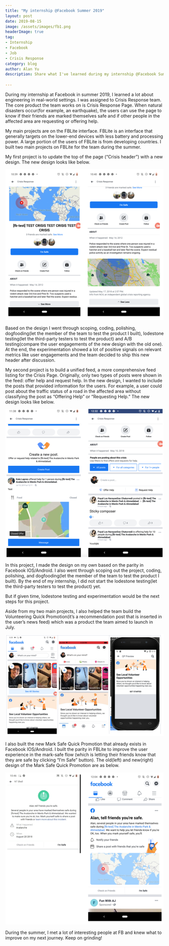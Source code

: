```yaml
---
title: "My internship @Facebook Summer 2019"
layout: post
date: 2019-08-15
image: /assets/images/fb1.png
headerImage: true
tag:
- Internship
- Facebook
- Job
- Crisis Response
category: blog
author: Alan Yu
description: Share what I've learned during my internship @Facebook Summer 2019

---
```


During my internship at Facebook in summer 2019, I learned a lot about engineering in real-world settings. I was assigned to Crisis Response team. The core product the team works on is Crisis Response Page. When natural disasters occur(for example, an earthquake), the users can use the page to know if their friends are marked themselves safe and if other people in the affected area are requesting or offering help. 

My main projects are on the FBLite interface. FBLite is an interface that generally targets on the lower-end devices with less battery and processing power. A large portion of the users of FBLite is from developing countries. I built two main projects on FBLite for the team during the summer. 

My first project is to update the top of the page (“Crisis header”) with a new design. The new design looks like below. 

<img src="https://github.com/AlanFermat/AlanFermat.github.io/blob/master/assets/images/fb2.png?raw=true">


Based on the design I went through scoping, coding, polishing, dogfooding(let the member of the team to test the product I built), lodestone testing(let the third-party testers to test the product) and A/B testing(compare the user engagements of the new design with the old one). At the end, the experimentation showed a lot of positive signals on relevant metrics like user engagements and the team decided to ship this new header after discussion.

My second project is to build a unified feed, a more comprehensive feed listing for the Crisis Page. Originally, only two types of posts were shown in the feed: offer help and request help. In the new design, I wanted to include the posts that provided information for the users. For example, a user could post about the traffic status of a road in the affected area without classifying the post as “Offering Help” or “Requesting Help.” The new design looks like below.

<img src="https://github.com/AlanFermat/AlanFermat.github.io/blob/master/assets/images/fb3.png?raw=true">

In this project, I made the design on my own based on the parity in Facebook IOS/Android. I also went through scoping out the project, coding, polishing, and dogfooding(let the member of the team to test the product I built). By the end of my internship, I did not start the lodestone testing(let the third-party testers to test the product) yet. 

But if given time, lodestone testing and experimentation would be the next steps for this project. 

Aside from my two main projects, I also helped the team build the Volunteering Quick Promotion(it’s a recommendation post that is inserted in the user’s news feed) which was a product the team aimed to launch in July. 

<img src="https://github.com/AlanFermat/AlanFermat.github.io/blob/master/assets/images/fb4.png?raw=true">

I also built the new Mark Safe Quick Promotion that already exists in Facebook IOS/Android. I built the parity in FBLite to improve the user experience in the mark-safe flow (which is letting their friends know that they are safe by clicking “I’m Safe” button). The old(left) and new(right) design of the Mark Safe Quick Promotion are as below.

<img src="https://github.com/AlanFermat/AlanFermat.github.io/blob/master/assets/images/fb5.png?raw=true">

During the summer, I met a lot of interesting people at FB and knew what to improve on my next journey. Keep on grinding!








